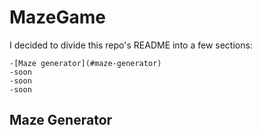 # MazeGame
<p>I decided to divide this repo's README into a few sections:</p>

    -[Maze generator](#maze-generator)
    -soon
    -soon
    -soon
## Maze Generator


